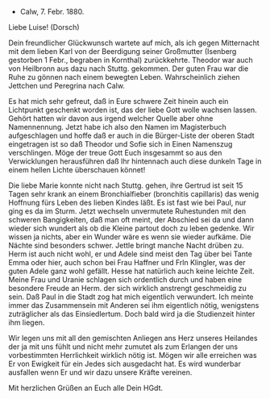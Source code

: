 + Calw, 7. Febr. 1880.

Liebe Luise! (Dorsch)

Dein freundlicher Glückwunsch wartete auf mich, als ich gegen Mitternacht mit dem lieben Karl von der Beerdigung seiner Großmutter (Isenberg gestorben 1 Febr., begraben in Kornthal) zurückkehrte. Theodor war auch von Heilbronn aus dazu nach Stuttg. gekommen. Der guten Frau war die Ruhe zu gönnen nach einem bewegten Leben. Wahrscheinlich ziehen Jettchen und Peregrina nach Calw.

Es hat mich sehr gefreut, daß in Eure schwere Zeit hinein auch ein Lichtpunkt geschenkt worden ist, das der liebe Gott wolle wachsen lassen. Gehört hatten wir davon aus irgend welcher Quelle aber ohne Namennennung. Jetzt habe ich also den Namen im Magisterbuch aufgeschlagen und hoffe daß er auch in die Bürger-Liste der oberen Stadt eingetragen ist so daß Theodor und Sofie sich in Einen Namenszug verschlingen. Möge der treue Gott Euch insgesammt so aus den Verwicklungen herausführen daß Ihr hintennach auch diese dunkeln Tage in einem hellen Lichte überschauen könnet!

Die liebe Marie konnte nicht nach Stuttg. gehen, ihre Gertrud ist seit 15 Tagen sehr krank an einem Bronchialfieber (bronchitis capillaris) das wenig Hoffnung fürs Leben des lieben Kindes läßt. Es ist fast wie bei Paul, nur ging es da im Sturm. Jetzt wechseln unvermutete Ruhestunden mit den schweren Bangigkeiten, daß man oft meint, der Abschied sei da und dann wieder sich wundert als ob die Kleine partout doch zu leben gedenke. Wir wissen ja nichts, aber ein Wunder wäre es wenn sie wieder aufkäme. Die Nächte sind besonders schwer. Jettle bringt manche Nacht drüben zu. Herm ist auch nicht wohl, er und Adele sind meist den Tag über bei Tante Emma oder hier, auch schon bei Frau Haffner und Frln Klingler, was der guten Adele ganz wohl gefällt. Hesse hat natürlich auch keine leichte Zeit. Meine Frau und Uranie schlagen sich ordentlich durch und haben eine besondere Freude an Herm. der sich wirklich anstrengt geschmeidig zu sein. Daß Paul in die Stadt zog hat mich eigentlich verwundert. Ich meinte immer das Zusammensein mit Anderen sei ihm eigentlich nötig, wenigstens zuträglicher als das Einsiedlertum. Doch bald wird ja die Studienzeit hinter ihm liegen.

Wir legen uns mit all den gemischten Anliegen ans Herz unseres Heilandes der ja mit uns fühlt und nicht mehr zumutet als zum Erlangen der uns vorbestimmten Herrlichkeit wirklich nötig ist. Mögen wir alle erreichen was Er von Ewigkeit für ein Jedes sich ausgedacht hat. Es wird wunderbar ausfallen wenn Er und wir dazu unsere Kräfte vereinen.

 Mit herzlichen Grüßen an Euch alle
 Dein HGdt.

